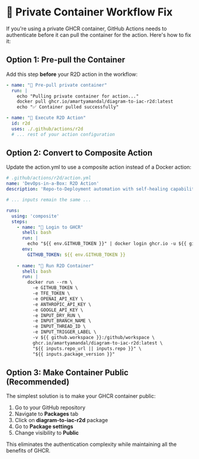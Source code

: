 # 🔧 Private Container Workflow Fix

If you're using a private GHCR container, GitHub Actions needs to authenticate before it can pull the container for the action. Here's how to fix it:

## Option 1: Pre-pull the Container

Add this step **before** your R2D action in the workflow:

```yaml
- name: "🐳 Pre-pull private container"
  run: |
    echo "Pulling private container for action..."
    docker pull ghcr.io/amartyamandal/diagram-to-iac-r2d:latest
    echo "✅ Container pulled successfully"

- name: "🤖 Execute R2D Action"
  id: r2d
  uses: ./.github/actions/r2d
  # ... rest of your action configuration
```

## Option 2: Convert to Composite Action

Update the action.yml to use a composite action instead of a Docker action:

```yaml
# .github/actions/r2d/action.yml
name: 'DevOps-in-a-Box: R2D Action'
description: 'Repo-to-Deployment automation with self-healing capabilities'

# ... inputs remain the same ...

runs:
  using: 'composite'
  steps:
    - name: "🔐 Login to GHCR"
      shell: bash
      run: |
        echo "${{ env.GITHUB_TOKEN }}" | docker login ghcr.io -u ${{ github.actor }} --password-stdin
      env:
        GITHUB_TOKEN: ${{ env.GITHUB_TOKEN }}
    
    - name: "🤖 Run R2D Container"
      shell: bash
      run: |
        docker run --rm \
          -e GITHUB_TOKEN \
          -e TFE_TOKEN \
          -e OPENAI_API_KEY \
          -e ANTHROPIC_API_KEY \
          -e GOOGLE_API_KEY \
          -e INPUT_DRY_RUN \
          -e INPUT_BRANCH_NAME \
          -e INPUT_THREAD_ID \
          -e INPUT_TRIGGER_LABEL \
          -v ${{ github.workspace }}:/github/workspace \
          ghcr.io/amartyamandal/diagram-to-iac-r2d:latest \
          "${{ inputs.repo_url || inputs.repo }}" \
          "${{ inputs.package_version }}"
```

## Option 3: Make Container Public (Recommended)

The simplest solution is to make your GHCR container public:

1. Go to your GitHub repository
2. Navigate to **Packages** tab
3. Click on **diagram-to-iac-r2d** package
4. Go to **Package settings**
5. Change visibility to **Public**

This eliminates the authentication complexity while maintaining all the benefits of GHCR.
